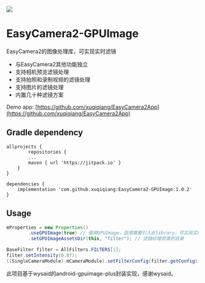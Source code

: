 [![](https://jitpack.io/v/xuqiqiang/EasyCamera2-GPUImage.svg)](https://jitpack.io/#xuqiqiang/EasyCamera2-GPUImage)

# EasyCamera2-GPUImage
EasyCamera2的图像处理库，可实现实时滤镜

- 与EasyCamera2其他功能独立
- 支持相机预览滤镜处理
- 支持拍照和录制视频的滤镜处理
- 支持图片的滤镜处理
- 内置几十种滤镜方案

Demo app: [https://github.com/xuqiqiang/EasyCamera2App](https://github.com/xuqiqiang/EasyCamera2App)

## Gradle dependency

```
allprojects {
        repositories {
        ...
        maven { url 'https://jitpack.io' }
    }
}

dependencies {
	implementation 'com.github.xuqiqiang:EasyCamera2-GPUImage:1.0.2'
}
```

## Usage


```java
mProperties = new Properties()
        .useGPUImage(true) // 使用GPUImage，启用需要引入此library，可实现实时滤镜。默认不启用。
        .setGPUImageAssetsDir(this, "filter"); // 滤镜纹理资源的目录
```

```java
BaseFilter filter = AllFilters.FILTERS[1];
filter.setIntensity(0.8f);
((SingleCameraModule) mCameraModule).setFilterConfig(filter.getConfig());
```

此项目基于wysaid的android-gpuimage-plus封装实现，感谢wysaid。